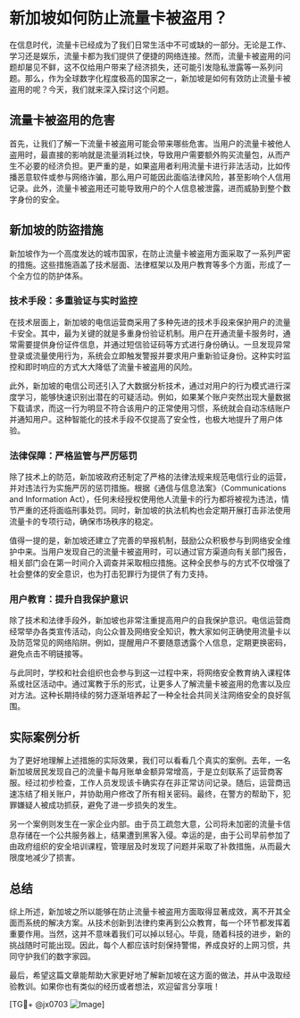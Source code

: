 # 新加坡如何防止流量卡被盗用？

在信息时代，流量卡已经成为了我们日常生活中不可或缺的一部分。无论是工作、学习还是娱乐，流量卡都为我们提供了便捷的网络连接。然而，流量卡被盗用的问题却屡见不鲜，这不仅给用户带来了经济损失，还可能引发隐私泄露等一系列问题。那么，作为全球数字化程度极高的国家之一，新加坡是如何有效防止流量卡被盗用的呢？今天，我们就来深入探讨这个问题。

## 流量卡被盗用的危害

首先，让我们了解一下流量卡被盗用可能会带来哪些危害。当用户的流量卡被他人盗用时，最直接的影响就是流量消耗过快，导致用户需要额外购买流量包，从而产生不必要的经济负担。更严重的是，如果盗用者利用流量卡进行非法活动，比如传播恶意软件或参与网络诈骗，那么用户可能因此面临法律风险，甚至影响个人信用记录。此外，流量卡被盗用还可能导致用户的个人信息被泄露，进而威胁到整个数字身份的安全。

## 新加坡的防盜措施

新加坡作为一个高度发达的城市国家，在防止流量卡被盗用方面采取了一系列严密的措施。这些措施涵盖了技术层面、法律框架以及用户教育等多个方面，形成了一个全方位的防护体系。

### 技术手段：多重验证与实时监控

在技术层面上，新加坡的电信运营商采用了多种先进的技术手段来保护用户的流量卡安全。其中，最为关键的就是多重身份验证机制。用户在开通流量卡服务时，通常需要提供身份证件信息，并通过短信验证码等方式进行身份确认。一旦发现异常登录或流量使用行为，系统会立即触发警报并要求用户重新验证身份。这种实时监控和即时响应的方式大大降低了流量卡被盗用的风险。

此外，新加坡的电信公司还引入了大数据分析技术，通过对用户的行为模式进行深度学习，能够快速识别出潜在的可疑活动。例如，如果某个账户突然出现大量数据下载请求，而这一行为明显不符合该用户的正常使用习惯，系统就会自动冻结账户并通知用户。这种智能化的技术手段不仅提高了安全性，也极大地提升了用户体验。

### 法律保障：严格监管与严厉惩罚

除了技术上的防范，新加坡政府还制定了严格的法律法规来规范电信行业的运营，并对违法行为实施严厉的惩罚措施。根据《通信与信息法案》（Communications and Information Act），任何未经授权使用他人流量卡的行为都将被视为违法，情节严重的还将面临刑事处罚。同时，新加坡的执法机构也会定期开展打击非法使用流量卡的专项行动，确保市场秩序的稳定。

值得一提的是，新加坡还建立了完善的举报机制，鼓励公众积极参与到网络安全维护中来。当用户发现自己的流量卡被盗用时，可以通过官方渠道向有关部门报告，相关部门会在第一时间介入调查并采取相应措施。这种全民参与的方式不仅增强了社会整体的安全意识，也为打击犯罪行为提供了有力支持。

### 用户教育：提升自我保护意识

除了技术和法律手段外，新加坡也非常注重提高用户的自我保护意识。电信运营商经常举办各类宣传活动，向公众普及网络安全知识，教大家如何正确使用流量卡以及防范常见的网络陷阱。例如，提醒用户不要随意透露个人信息，定期更换密码，避免点击不明链接等。

与此同时，学校和社会组织也会参与到这一过程中来，将网络安全教育纳入课程体系或社区活动中。通过寓教于乐的形式，让更多人了解流量卡被盗用的危害以及应对方法。这种长期持续的努力逐渐培养起了一种全社会共同关注网络安全的良好氛围。

## 实际案例分析

为了更好地理解上述措施的实际效果，我们可以看看几个真实的案例。去年，一名新加坡居民发现自己的流量卡每月账单金额异常增高，于是立刻联系了运营商客服。经过初步检查，工作人员发现该卡确实存在非正常访问记录。随后，运营商迅速冻结了相关账户，并协助用户修改了所有相关密码。最终，在警方的帮助下，犯罪嫌疑人被成功抓获，避免了进一步损失的发生。

另一个案例则发生在一家企业内部。由于员工疏忽大意，公司将未加密的流量卡信息存储在一个公共服务器上，结果遭到黑客入侵。幸运的是，由于公司早前参加了由政府组织的安全培训课程，管理层及时发现了问题并采取了补救措施，从而最大限度地减少了损害。

## 总结

综上所述，新加坡之所以能够在防止流量卡被盗用方面取得显著成效，离不开其全面而系统的解决方案。从技术创新到法律约束再到公众教育，每一个环节都发挥着重要作用。当然，这并不意味着我们可以掉以轻心。毕竟，随着科技的进步，新的挑战随时可能出现。因此，每个人都应该时刻保持警惕，养成良好的上网习惯，共同守护我们的数字家园。

最后，希望这篇文章能帮助大家更好地了解新加坡在这方面的做法，并从中汲取经验教训。如果你也有类似的经历或者想法，欢迎留言分享哦！

[TG💪+ @jx0703 ![Image](https://github.com/user-attachments/assets/dbca1d08-cadb-493c-b0ec-ad6f7a83f270)]